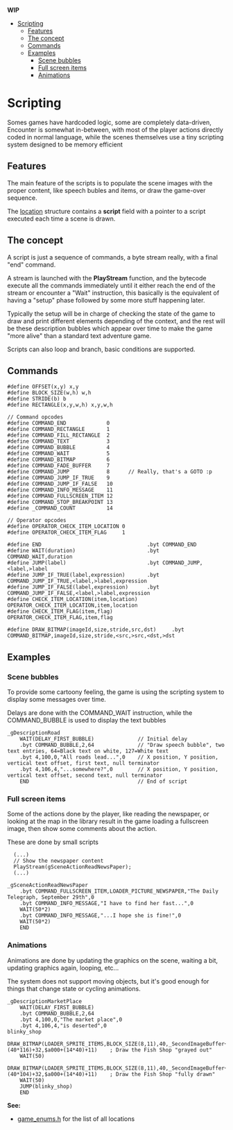 **WIP**
- [Scripting](#scripting)
  - [Features](#features)
  - [The concept](#the-concept)
  - [Commands](#commands)
  - [Examples](#examples)
    - [Scene bubbles](#scene-bubbles)
    - [Full screen items](#full-screen-items)
    - [Animations](#animations)

# Scripting
Somes games have hardcoded logic, some are completely data-driven, Encounter is somewhat in-between, with most of the player actions directly coded in normal language, while the scenes themselves use a tiny scripting system designed to be memory efficient

## Features
The main feature of the scripts is to populate the scene images with the proper content, like speech bubles and items, or draw the game-over sequence.

The [location](locations.md) structure contains a **script** field with a pointer to a script executed each time a scene is drawn.

## The concept
A script is just a sequence of commands, a byte stream really, with a final "end" command.

A stream is launched with the **PlayStream** function, and the bytecode execute all the commands immediately until it either reach the end of the stream or encounter a "Wait" instruction, this basically is the equivalent of having a "setup" phase followed by some more stuff happening later.

Typically the setup will be in charge of checking the state of the game to draw and print different elements depending of the context, and the rest will be these description bubbles which appear over time to make the game "more alive" than a standard text adventure game.

Scripts can also loop and branch, basic conditions are supported.

## Commands

```
#define OFFSET(x,y) x,y
#define BLOCK_SIZE(w,h) w,h
#define STRIDE(b) b
#define RECTANGLE(x,y,w,h) x,y,w,h

// Command opcodes
#define COMMAND_END             0
#define COMMAND_RECTANGLE       1
#define COMMAND_FILL_RECTANGLE  2
#define COMMAND_TEXT            3
#define COMMAND_BUBBLE          4
#define COMMAND_WAIT            5
#define COMMAND_BITMAP          6
#define COMMAND_FADE_BUFFER     7
#define COMMAND_JUMP            8      // Really, that's a GOTO :p
#define COMMAND_JUMP_IF_TRUE    9
#define COMMAND_JUMP_IF_FALSE   10
#define COMMAND_INFO_MESSAGE    11 
#define COMMAND_FULLSCREEN_ITEM 12
#define COMMAND_STOP_BREAKPOINT 13
#define _COMMAND_COUNT          14

// Operator opcodes
#define OPERATOR_CHECK_ITEM_LOCATION 0
#define OPERATOR_CHECK_ITEM_FLAG     1

#define END                                  .byt COMMAND_END
#define WAIT(duration)                       .byt COMMAND_WAIT,duration
#define JUMP(label)                          .byt COMMAND_JUMP,<label,>label
#define JUMP_IF_TRUE(label,expression)       .byt COMMAND_JUMP_IF_TRUE,<label,>label,expression
#define JUMP_IF_FALSE(label,expression)      .byt COMMAND_JUMP_IF_FALSE,<label,>label,expression
#define CHECK_ITEM_LOCATION(item,location)   OPERATOR_CHECK_ITEM_LOCATION,item,location
#define CHECK_ITEM_FLAG(item,flag)           OPERATOR_CHECK_ITEM_FLAG,item,flag

#define DRAW_BITMAP(imageId,size,stride,src,dst)     .byt COMMAND_BITMAP,imageId,size,stride,<src,>src,<dst,>dst
```

## Examples

### Scene bubbles
To provide some cartoony feeling, the game is using the scripting system to display some messages over time.

Delays are done with the COMMAND_WAIT instruction, while the COMMAND_BUBBLE is used to display the text bubbles
```
_gDescriptionRoad
    WAIT(DELAY_FIRST_BUBBLE)              // Initial delay
    .byt COMMAND_BUBBLE,2,64              // "Draw speech bubble", two text entries, 64=Black text on white, 127=White text
    .byt 4,100,0,"All roads lead...",0    // X position, Y position, vertical text offset, first text, null terminator
    .byt 4,106,4,"...somewhere?",0        // X position, Y position, vertical text offset, second text, null terminator
    END                                   // End of script
```

### Full screen items
Some of the actions done by the player, like reading the newspaper, or looking at the map in the library result in the game loading a fullscreen image, then show some comments about the action.

These are done by small scripts
```
  (...)
  // Show the newspaper content
  PlayStream(gSceneActionReadNewsPaper);
  (...)

_gSceneActionReadNewsPaper
    .byt COMMAND_FULLSCREEN_ITEM,LOADER_PICTURE_NEWSPAPER,"The Daily Telegraph, September 29th",0
    .byt COMMAND_INFO_MESSAGE,"I have to find her fast...",0
    WAIT(50*2)
    .byt COMMAND_INFO_MESSAGE,"...I hope she is fine!",0
    WAIT(50*2)
    END
```

### Animations 
Animations are done by updating the graphics on the scene, waiting a bit, updating graphics again, looping, etc...

The system does not support moving objects, but it's good enough for things that change state or cycling animations.

```
_gDescriptionMarketPlace
    WAIT(DELAY_FIRST_BUBBLE)
    .byt COMMAND_BUBBLE,2,64
    .byt 4,100,0,"The market place",0
    .byt 4,106,4,"is deserted",0
blinky_shop
    DRAW_BITMAP(LOADER_SPRITE_ITEMS,BLOCK_SIZE(8,11),40,_SecondImageBuffer+(40*116)+32,$a000+(14*40)+11)    ; Draw the Fish Shop "grayed out"
    WAIT(50) 
    DRAW_BITMAP(LOADER_SPRITE_ITEMS,BLOCK_SIZE(8,11),40,_SecondImageBuffer+(40*104)+32,$a000+(14*40)+11)    ; Draw the Fish Shop "fully drawn"
    WAIT(50)
    JUMP(blinky_shop)
    END
```

**See:**
- [game_enums.h](../code/game_enums.h) for the list of all locations
